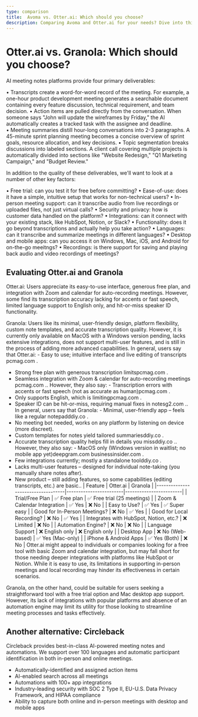 ```yaml
---
type: comparison
title:  Avoma vs. Otter.ai: Which should you choose?
description: Comparing Avoma and Otter.ai for your needs? Dive into this article to evaluate both tools and discover an alternative, Circleback.
---
```


# Otter.ai vs. Granola: Which should you choose?
AI meeting notes platforms provide four primary deliverables:

• Transcripts create a word-for-word record of the meeting. For example, a one-hour product development meeting generates a searchable document containing every feature discussion, technical requirement, and team decision.
• Action items are pulled directly from the conversation. When someone says "John will update the wireframes by Friday," the AI automatically creates a tracked task with the assignee and deadline.
• Meeting summaries distill hour-long conversations into 2-3 paragraphs. A 45-minute sprint planning meeting becomes a concise overview of sprint goals, resource allocation, and key decisions.
• Topic segmentation breaks discussions into labeled sections. A client call covering multiple projects is automatically divided into sections like "Website Redesign," "Q1 Marketing Campaign," and "Budget Review."

In addition to the quality of these deliverables, we'll want to look at a number of other key factors:

• Free trial: can you test it for free before committing?
• Ease-of-use: does it have a simple, intuitive setup that works for non-technical users?
• In-person meeting support: can it transcribe audio from live recordings or uploaded files, not just virtual calls?
• Security and privacy: how is customer data handled on the platform?
• Integrations: can it connect with your existing stack, like HubSpot, Notion, or Slack?
• Functionality: does it go beyond transcriptions and actually help you take action?
• Languages: can it transcribe and summarize meetings in different languages?
• Desktop and mobile apps: can you access it on Windows, Mac, iOS, and Android for on-the-go meeitngs?
• Recordings: is there support for saving and playing back audio and video recordings of meetings?
## Evaluating Otter.ai and Granola
Otter.ai: Users appreciate its easy-to-use interface, generous free plan, and integration with Zoom and calendar for auto-recording meetings. However, some find its transcription accuracy lacking for accents or fast speech, limited language support to English only, and hit-or-miss speaker ID functionality.

Granola: Users like its minimal, user-friendly design, platform flexibility, custom note templates, and accurate transcription quality. However, it is currently only available on MacOS with a Windows version pending, lacks extensive integrations, does not support multi-user features, and is still in the process of adding more advanced capabilities.
In general, users say that Otter.ai: - Easy to use; intuitive interface and live editing of transcripts​pcmag.com
.
- Strong free plan with generous transcription limits​pcmag.com
.
- Seamless integration with Zoom & calendar for auto-recording meetings​pcmag.com
.. However, they also say: - Transcription errors with accents or fast speech (not as accurate as human)​pcmag.com
.
- Only supports English, which is limiting​pcmag.com
.
- Speaker ID can be hit-or-miss, requiring manual fixes in notes​g2.com
..
In general, users say that Granola: - Minimal, user-friendly app – feels like a regular notepad​ddiy.co
.
- No meeting bot needed, works on any platform by listening on device (more discreet).
- Custom templates for notes yield tailored summaries​ddiy.co
.
- Accurate transcription quality helps fill in details you miss​ddiy.co
.. However, they also say: - MacOS only (Windows version in waitlist; no mobile app yet)​deepgram.com
​businessinsider.com
.
- Few integrations currently; mostly a standalone tool​ddiy.co
.
- Lacks multi-user features – designed for individual note-taking (you manually share notes after).
- New product – still adding features, so some capabilities (editing transcripts, etc.) are basic..
| Feature                           | Otter.ai               | Granola                |
|-----------------------------------|------------------------|------------------------|
| Trial/Free Plan                   | ✅ Free plan           | ✅ Free trial (25 meetings) |
| Zoom & Calendar Integration       | ✅ Yes                 | ❌ No                  |
| Easy to Use?                      | ✅ Yes                 | ✅ Super easy          |
| Good for In-Person Meetings?      | ❌ No                  | ✅ Yes                 |
| Good for Local Recording?         | ❌ No                  | ✅ Yes                 |
| Integrates with HubSpot, Notion, etc.? | ❌ Limited         | ❌ No                  |
| Automation Engine?                | ❌ No                  | ❌ No                  |
| Language Support                  | ❌ English only        | ❌ English only        |
| Desktop App                       | ❌ No (Web-based)      | ✅ Yes (Mac-only)      |
| iPhone & Android Apps             | ✅ Yes (Both)          | ❌ No                  |
Otter.ai might appeal to individuals or companies looking for a free tool with basic Zoom and calendar integration, but may fall short for those needing deeper integrations with platforms like HubSpot or Notion. While it is easy to use, its limitations in supporting in-person meetings and local recording may hinder its effectiveness in certain scenarios.

Granola, on the other hand, could be suitable for users seeking a straightforward tool with a free trial option and Mac desktop app support. However, its lack of integrations with popular platforms and absence of an automation engine may limit its utility for those looking to streamline meeting processes and tasks effectively.
## Another alternative: Circleback
Circleback provides best-in-class AI-powered meeting notes and automations. We support over 100 languages and automatic participant identification in both in-person and online meetings.


* Automatically-identified and assigned action items
* AI-enabled search across all meetings
* Automations with 100+ app integrations
* Industry-leading security with SOC 2 Type II, EU-U.S. Data Privacy Framework, and HIPAA compliance
* Ability to capture both online and in-person meetings with desktop and mobile apps